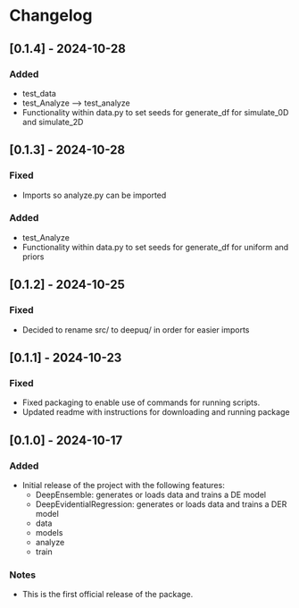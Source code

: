 # Changelog

## [0.1.4] - 2024-10-28
### Added
- test_data
- test_Analyze --> test_analyze
- Functionality within data.py to set seeds for generate_df for simulate_0D and simulate_2D

## [0.1.3] - 2024-10-28
### Fixed
- Imports so analyze.py can be imported
### Added
- test_Analyze
- Functionality within data.py to set seeds for generate_df for uniform and priors

## [0.1.2] - 2024-10-25
### Fixed
- Decided to rename src/ to deepuq/ in order for easier imports

## [0.1.1] - 2024-10-23
### Fixed
- Fixed packaging to enable use of commands for running scripts.
- Updated readme with instructions for downloading and running package

## [0.1.0] - 2024-10-17
### Added
- Initial release of the project with the following features:
  - DeepEnsemble: generates or loads data and trains a DE model
  - DeepEvidentialRegression: generates or loads data and trains a DER model
  - data
  - models
  - analyze
  - train

### Notes
- This is the first official release of the package.